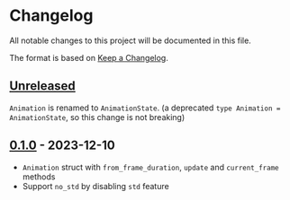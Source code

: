 # Changelog

All notable changes to this project will be documented in this file.

The format is based on [Keep a Changelog](https://keepachangelog.com/en/1.0.0/).


## [Unreleased]

`Animation` is renamed to `AnimationState`.
(a deprecated `type Animation = AnimationState`, so this change is not breaking)


## [0.1.0] - 2023-12-10

* `Animation` struct with `from_frame_duration`, `update` and `current_frame` methods
* Support `no_std` by disabling `std` feature

[Unreleased]: https://github.com/jcornaz/franim/compare/v0.1.0...HEAD
[0.1.0]: https://github.com/jcornaz/franim/compare/...v0.1.0

